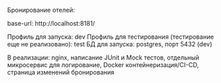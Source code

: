 Бронирование отелей:

base-url: http://localhost:8181/ 

Профиль для запуска: dev
Профиль для тестирования (тестирование еще не реализовано): test
БД для запуска: postgres, порт 5432 (dev)

В реализации: nginx, написание JUnit и Mock тестов, отдельный микросервис для логирование, Docker контейнеризация/CI-CD, страница изменений бронирования
